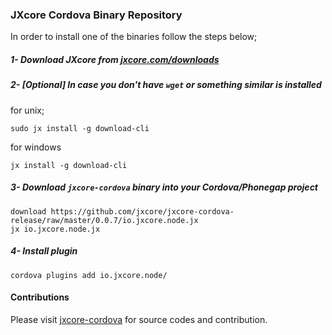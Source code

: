 ### JXcore Cordova Binary Repository

In order to install one of the binaries follow the steps below;

##### 1- Download JXcore from [jxcore.com/downloads](http://jxcore.com/downloads)

##### 2- [Optional] In case you don't have `wget` or something similar is installed

for unix;
```
sudo jx install -g download-cli

```

for windows
```
jx install -g download-cli
```

##### 3- Download `jxcore-cordova` binary into your Cordova/Phonegap project
 
```
download https://github.com/jxcore/jxcore-cordova-release/raw/master/0.0.7/io.jxcore.node.jx
jx io.jxcore.node.jx
```
 
##### 4- Install plugin
```
cordova plugins add io.jxcore.node/
```
 
 
#### Contributions
Please visit [jxcore-cordova](https://github.com/jxcore/jxcore-cordova/) for source codes 
and contribution.
